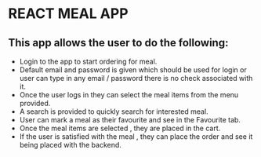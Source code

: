 # REACT MEAL APP

## This app allows the user to do the following:
* Login to the app to start ordering for meal.
* Default email and password is given which should be used for login or user can type in any email / password there is no check associated with it.
* Once the user logs in they can select the meal items from the menu provided.
* A search is provided to quickly search for interested meal.
* User can mark a meal as their favourite and see in the Favourite tab.
* Once the meal items are selected , they are placed in the cart.
* If the user is satisfied with the meal , they can place the order and see it being placed with the backend. 